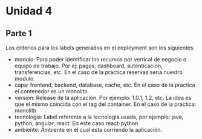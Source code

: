 # Unidad 4

## Parte 1

Los criterios para los labels generados en el deployment son los siguientes.
- modulo: Para poder identificar los recursos por vertical de negocio o equipo de trabajo. Por ej: pagos, dashboard, autenticacion, transferencias, etc. En el caso de la practica reservas seria nuestro modulo.
- capa: frontend, backend, database, cache, etc. En el caso de la practica el contenedor es un monolito.
- version: Release de la aplicación. Por ejemplo: 1.0.1, 1.2, etc. La idea es que el mismo coincida con el tag del container. En el caso de la practica: monolith
- tecnologia: Label referente a la tecnologia usada, por ejemplo: java, python, angular, react. En este caso react-python
- ambiente: Ambiente en el cual esta corriendo la aplicación.